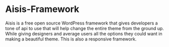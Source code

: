 Aisis-Framework
===============

Aisis is a free open source WordPress framework that gives developers a tone of api to use that will help change the entire theme from the ground up. While giving designers and average users all the options they could want in making a beautiful theme. This is also a responsive framework.